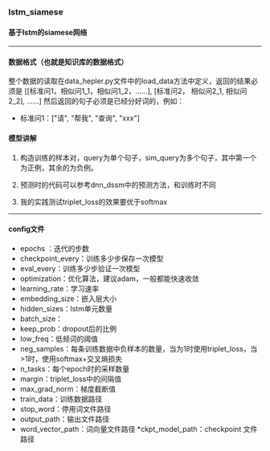 ### lstm_siamese
#### 基于lstm的siamese网络
***
#### 数据格式（也就是知识库的数据格式）
整个数据的读取在data_hepler.py文件中的load_data方法中定义，返回的结果必须是
[[标准问1，相似问1_1，相似问1_2，......], [标准问2， 相似问2_1, 相似问2_2], ......]
然后返回的句子必须是已经分好词的，例如：
* 标准问1：["请", "帮我", "查询", "xxx"]

#### 模型讲解

1. 构造训练的样本对，query为单个句子，sim_query为多个句子，其中第一个为正例，其余的为负例。

2. 预测时的代码可以参考dnn_dssm中的预测方法，和训练时不同

3. 我的实践测试triplet_loss的效果要优于softmax

***

#### config文件
* epochs ：迭代的步数
* checkpoint_every：训练多少步保存一次模型
* eval_every：训练多少步验证一次模型
* optimization：优化算法，建议adam，一般都能快速收敛
* learning_rate：学习速率
* embedding_size：嵌入层大小
* hidden_sizes：lstm单元数量
* batch_size：
* keep_prob：dropout后的比例
* low_freq：低频词的阈值
* neg_samples：每条训练数据中负样本的数量，当为1时使用triplet_loss，当>1时，使用softmax+交叉熵损失
* n_tasks：每个epoch时的采样数量
* margin：triplet_loss中的间隔值
* max_grad_norm：梯度截断值
* train_data：训练数据路径
* stop_word：停用词文件路径
* output_path：输出文件路径
* word_vector_path：词向量文件路径
*ckpt_model_path：checkpoint 文件路径
